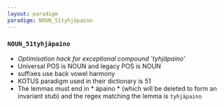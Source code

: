```yaml
---
layout: paradigm
paradigm: NOUN_51tyhjäpaino
---
```

### ` NOUN_51tyhjäpaino `

* _Optimisation hack for exceptional compound ’tyhjäpaino’_
* Universal POS is NOUN and legacy POS is NOUN
* suffixes use back vowel harmony
* KOTUS paradigm used in their dictionary is 51
* The lemmas must end in * äpaino * (which will be deleted to form an invariant stub) and the regex matching the lemma is ` tyhjäpaino `
